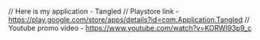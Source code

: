  // Here is my application - Tangled
 // Playstore link - https://play.google.com/store/apps/details?id=com.Application.Tangled
 // Youtube promo video - https://www.youtube.com/watch?v=KORWI93p9_c
